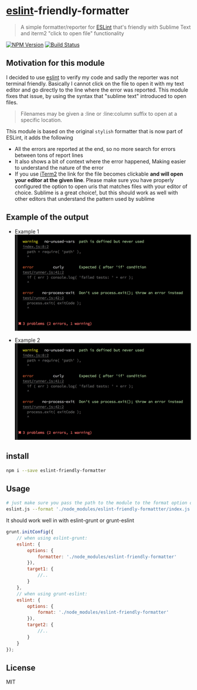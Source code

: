 # [eslint](https://github.com/nzakas/eslint/)-friendly-formatter
> A simple formatter/reporter for [ESLint](https://github.com/nzakas/eslint/) that's friendly with Sublime Text and iterm2 "click to open file" functionality

[![NPM Version](http://img.shields.io/npm/v/eslint-friendly-formatter.svg?style=flat)](https://npmjs.org/package/eslint-friendly-formatter)
[![Build Status](http://img.shields.io/travis/royriojas/eslint-friendly-formatter.svg?style=flat)](https://travis-ci.org/royriojas/eslint-friendly-formatter)

## Motivation for this module

I decided to use [eslint](https://github.com/nzakas/eslint/) to verify my code and sadly the reporter was not terminal 
friendly. Basically I cannot click on the file to open it with my text editor and go directly to the line where 
the error was reported. This module fixes that issue, by using the syntax that "sublime text" introduced to open files.

> Filenames may be given a :line or :line:column suffix to open at a specific
> location.

This module is based on the original `stylish` formatter that is now part of ESLint, it adds the following

- All the errors are reported at the end, so no more search for errors between tons of report lines
- It also shows a bit of context where the error happened, Making easier to understand the nature of the error
- If you use [iTerm2](http://iterm2.com/) the link for the file becomes clickable **and will open your editor at the given line**. 
  Please make sure you have properly configured the option to open uris that matches files with your editor of choice. 
  Sublime is a great choice!, but this should work as well with other editors that understand the pattern used by sublime 

## Example of the output

- Example 1
  ![screenshot](screenshot.png)

- Example 2
  ![screenshot](screenshot.png)

## install

```bash
npm i --save eslint-friendly-formatter
```

## Usage

```bash
# just make sure you pass the path to the module to the format option of eslint
eslint.js --format './node_modules/eslint-friendly-formattter/index.js' index.js test/ -c './eslint.json'
```

It should work well in with eslint-grunt or grunt-eslint

```javascript
grunt.initConfig({
    // when using eslint-grunt:
    eslint: {
        options: {
            formatter: './node_modules/eslint-friendly-formatter'
        }),
        target1: {
            //..
        }
    },
    // when using grunt-eslint:
    eslint: {
        options: {
            format: './node_modules/eslint-friendly-formatter'
        }),
        target2: {
            //..
        }
    }
});
```

## License 

MIT


